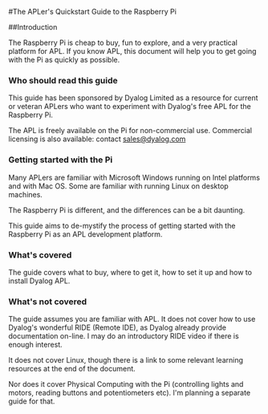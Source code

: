

#The APLer's Quickstart Guide to the Raspberry Pi



##Introduction

The Raspberry Pi is cheap to buy, fun to explore, and a very practical platform for APL. If you know APL, this document
will help you to get going with the Pi as quickly as possible. 

### Who should read this guide

This guide has been sponsored by Dyalog Limited as a resource for current or veteran APLers who want to experiment
with Dyalog's free APL for the Raspberry Pi.

The APL is freely available on the Pi for non-commercial use.
Commercial licensing is also available: contact sales@dyalog.com

### Getting started with the Pi

Many APLers are familiar with Microsoft Windows running on Intel platforms and with Mac OS.
Some are familiar with running Linux on desktop machines.

The Raspberry Pi is different, and the differences can be a bit daunting.

This guide aims to de-mystify the process of getting started with the Raspberry Pi
as an APL development platform.

### What's covered

The guide covers what to buy, where to get it, how to set it up and how to install Dyalog APL.

### What's not covered

The guide assumes you are familiar with APL. It does not cover how to use Dyalog's wonderful RIDE (Remote IDE), as
Dyalog already provide documentation on-line. I may do an introductory RIDE video if there is enough interest.

It does not cover Linux, though there is a link to some relevant learning resources at the end of the document.

Nor does it cover Physical Computing with the Pi (controlling lights and motors, reading buttons and potentiometers etc).
I'm planning a separate guide for that.


